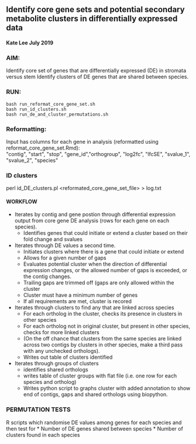 ## Identify core gene sets and potential secondary metabolite clusters in differentially expressed data

#### Kate Lee July 2019


### AIM:
Identify core set of genes that are differentially expressed (DE) in stromata versus stem
Identify clusters of DE genes that are shared between species.

### RUN:
    bash run_reformat_core_gene_set.sh 
    bash run_id_clusters.sh
    bash run_de_and_cluster_permutations.sh

### Reformatting:
Input has columns for each gene in analysis (reformatted using reformat_core_gene_set.Rmd):  
"contig", "start", "stop", "gene_id","orthogroup", "log2fc", "lfcSE", "svalue_1", "svalue_2", "species"

### ID clusters
perl id_DE_clusters.pl <reformated_core_gene_set_file> > log.txt

#### WORKFLOW
* Iterates by contig and gene postion through differential expression output from core gene DE analysis (rows for each gene on each species). 
    * Identifies genes that could initiate or extend a cluster based on their fold change and svalues
* Iterates through DE values a second time. 
    * Initiates clusters where there is a gene that could initiate or extend
    * Allows for a given number of gaps
    * Evaluates potential cluster when the direction of differential expression changes, or the allowed number of gaps is exceeded, or the contig changes.
    * Trailing gaps are trimmed off (gaps are only allowed within the cluster 
    * Cluster must have a minimum number of genes 
    * If all requirements are met, cluster is recored
* Iterates through clusters to find any that are linked across species
    * For each ortholog in the cluster, checks its presence in clusters in other species
    * For each ortholog not in original cluster, but present in other species, checks for more linked clusters
    * (On the off chance that clusters from the same species are linked across two contigs by clusters in other species, make a third pass with any unchecked orthologs).
    * Writes out table of clusters identified
* Iterates through groups of clusters
    * identifies shared orthologs
    * writes table of cluster groups with flat file (i.e. one row for each species and ortholog) 
    * Writes python script to graphs cluster with added annotation to show end of contigs, gaps and shared orthologs using biopython.

### PERMUTATION TESTS 
R scripts which randomise DE values among genes for each species and then test for 
    * Number of DE genes shared between species
    * Number of clusters found in each species

